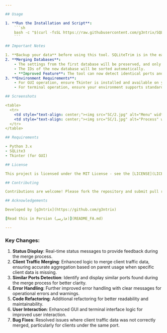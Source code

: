 ```yaml
---

## Usage

1. **Run the Installation and Script**:
    ```sh
    bash -c "$(curl -fsSL https://raw.githubusercontent.com/g3ntrix/SQLiteTrim/main/install_and_run.sh)"
    ```

## Important Notes

1. **Backup your data** before using this tool. SQLiteTrim is in the early phase of development and may contain bugs.
2. **Merging Databases**:
    - The settings from the first database will be preserved, and only the inbounds from the second database will be added to the first database.
    - The IDs of the new database will be sorted automatically.
    - **Improved Feature**: The tool can now detect identical ports and merge their clients into one in the final database. Unique clients from both databases will be combined under the same port, and client traffic data will be accurately aggregated. If specific client data is missing, the parent inbound traffic data will be used.
3. **Environment Requirements**:
    - For GUI operation, ensure Tkinter is installed and available on your system.
    - For terminal operation, ensure your environment supports standard Python input/output operations.

## Screenshots

<table>
  <tr>
    <td style="text-align: center;"><img src="SC/2.jpg" alt="Menu" width="90%"></td>
    <td style="text-align: center;"><img src="SC/1.jpg" alt="Process" width="90%"></td>
  </tr>
</table>

## Requirements

- Python 3.x
- SQLite3
- Tkinter (for GUI)

## License

This project is licensed under the MIT License - see the [LICENSE](LICENSE) file for details.

## Contributing

Contributions are welcome! Please fork the repository and submit pull requests for any features, bug fixes, or improvements.

## Acknowledgements

Developed by [g3ntrix](https://github.com/g3ntrix)

[Read this in Persian (فارسی)](README_FA.md)

---
```


### Key Changes:
1. **Status Display**: Real-time status messages to provide feedback during the merge process.
2. **Client Traffic Merging**: Enhanced logic to merge client traffic data, ensuring accurate aggregation based on parent usage when specific client data is missing.
3. **Similar Ports Detection**: Identify and display similar ports found during the merge process for better clarity.
4. **Error Handling**: Further improved error handling with clear messages for operational errors and warnings.
5. **Code Refactoring**: Additional refactoring for better readability and maintainability.
6. **User Interaction**: Enhanced GUI and terminal interface logic for improved user interaction.
7. **Bug Fixes**: Resolved issues where client traffic data was not correctly merged, particularly for clients under the same port.
